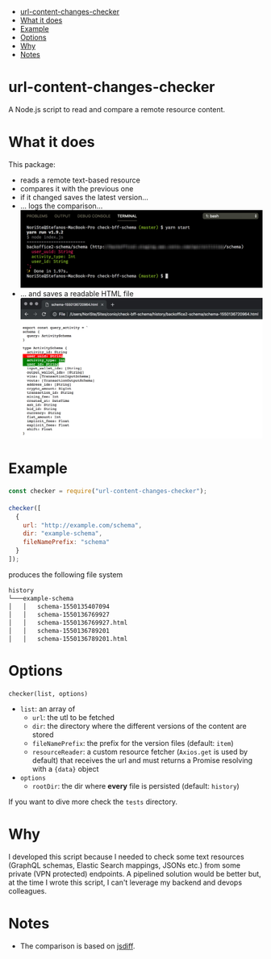 - [url-content-changes-checker](#url-content-changes-checker)
- [What it does](#what-it-does)
- [Example](#example)
- [Options](#options)
- [Why](#why)
- [Notes](#notes)

# url-content-changes-checker

A Node.js script to read and compare a remote resource content.

# What it does

This package:

- reads a remote text-based resource
- compares it with the previous one
- if it changed saves the latest version...
- ... logs the comparison...
  ![alt text](screenshots/terminal-diff.jpg?raw=true)
- ... and saves a readable HTML file
  ![alt text](screenshots/html-diff.jpg?raw=true)

# Example

```javascript
const checker = require("url-content-changes-checker");

checker([
  {
    url: "http://example.com/schema",
    dir: "example-schema",
    fileNamePrefix: "schema"
  }
]);
```

produces the following file system

```****
history
└───example-schema
│   │   schema-1550135407094
│   │   schema-1550136769927
│   │   schema-1550136769927.html
│   │   schema-1550136789201
│   │   schema-1550136789201.html

```

# Options

`checker(list, options)`

- `list`: an array of
  - `url`: the utl to be fetched
  - `dir`: the directory where the different versions of the content are stored
  - `fileNamePrefix`: the prefix for the version files (default: `item`)
  - `resourceReader`: a custom resource fetcher (`Axios.get` is used by default) that receives the url and must returns a Promise resolving with a `{data}` object
- `options`
  - `rootDir`: the dir where **every** file is persisted (default: `history`)

If you want to dive more check the `tests` directory.

# Why

I developed this script because I needed to check some text resources (GraphQL schemas, Elastic Search mappings, JSONs etc.) from some private (VPN protected) endpoints. A pipelined solution would be better but, at the time I wrote this script, I can't leverage my backend and devops colleagues.

# Notes

- The comparison is based on [jsdiff](https://github.com/kpdecker/jsdiff).
